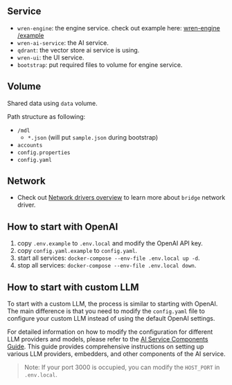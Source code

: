 ## Service
* `wren-engine`: the engine service. check out example here: [wren-engine
/example](https://github.com/Canner/wren-engine/tree/main/example)
* `wren-ai-service`: the AI service.
* `qdrant`: the vector store ai service is using.
* `wren-ui`: the UI service.
* `bootstrap`: put required files to volume for engine service.

## Volume

Shared data using `data` volume.

Path structure as following:

- `/mdl`
  - `*.json` (will put `sample.json` during bootstrap)
- `accounts`
- `config.properties`
- `config.yaml`

## Network
* Check out [Network drivers overview](https://docs.docker.com/engine/network/drivers/) to learn more about `bridge` network driver.

## How to start with OpenAI

1. copy `.env.example` to `.env.local` and modify the OpenAI API key.
2. copy `config.yaml.example` to `config.yaml`.
3. start all services: `docker-compose --env-file .env.local up -d`.
4. stop all services: `docker-compose --env-file .env.local down`.

## How to start with custom LLM

To start with a custom LLM, the process is similar to starting with OpenAI. The main difference is that you need to modify the `config.yaml` file to configure your custom LLM instead of using the default OpenAI settings.

For detailed information on how to modify the configuration for different LLM providers and models, please refer to the [AI Service Components Guide](../wren-ai-service/docs/components-guide.md). This guide provides comprehensive instructions on setting up various LLM providers, embedders, and other components of the AI service.

> Note: If your port 3000 is occupied, you can modify the `HOST_PORT` in `.env.local`.
